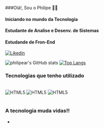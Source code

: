 ###Olá!, Sou o Philipe 🤙🏼

#### Iniciando no mundo da Tecnologia

#### Estudante de Analise e Desenv. de Sistemas

#### Estudande de Fron-End

[![Likedin](https://img.shields.io/badge/LinkedIn-0077B5?style=for-the-badge&logo=linkedin&logoColor=white)](https://www.linkedin.com/in/philipearaujolog/)

![philipear's GitHub stats](https://github-readme-stats.vercel.app/api?username=philipear&show_icons=true&theme=onedark)
[![Top Langs](https://github-readme-stats.vercel.app/api/top-langs/?username=philipear)](https://github.com/anuraghazra/github-readme-stats)

### Tecnologias que tenho utilizado

<div style="display: inline_block"><br>
<img align="center" alt="HTML5" src="https://img.shields.io/badge/HTML5-E34F26?style=for-the-badge&logo=html5&logoColor=white">
<img align="center" alt="HTML5" src="https://img.shields.io/badge/CSS3-1572B6?style=for-the-badge&logo=css3&logoColor=white">
<img align="center" alt="HTML5" src="https://img.shields.io/badge/Visual_Studio_Code-0078D4?style=for-the-badge&logo=visual%20studio%20code&logoColor=white">
</div><br>

### A tecnologia muda vidas!!



- 



